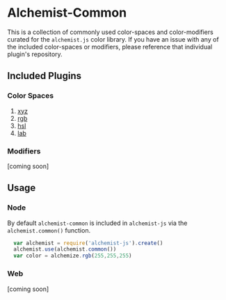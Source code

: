 Alchemist-Common
================

This is a collection of commonly used color-spaces and color-modifiers curated
for the `alchemist.js` color library. If you have an issue with any of the included
color-spaces or modifiers, please reference that individual plugin's repository.

Included Plugins
----------------

### Color Spaces

1. [xyz](https://github.com/webdesserts/alchemist-xyz)
2. [rgb](https://github.com/webdesserts/alchemist-rgb)
3. [hsl](https://github.com/webdesserts/alchemist-hsl)
4. [lab](https://github.com/webdesserts/alchemist-lab)

### Modifiers

[coming soon]

Usage
-----

### Node

By default `alchemist-common` is included in `alchemist-js` via the `alchemist.common()` function.

```js
  var alchemist = require('alchemist-js').create()
  alchemist.use(alchemist.common())
  var color = alchemize.rgb(255,255,255)
```

### Web

[coming soon]
